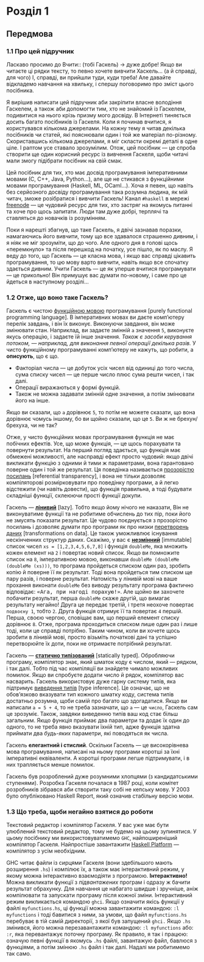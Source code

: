 # Розділ 1

## Передмова

### 1.1 Про цей підручник

Ласкаво просимо до Вчити:: \(тобі Гаскель\) -&gt; дуже добре! Якщо ви читаєте ці рядки тексту, то певно хочете вивчити Хаскель... \(а й справді, для чого\) І, справді, ви прийшли туди, куди треба! Але давайте відкладемо навчання на хвильку, і спершу поговоримо про зміст цього посібника.

Я вирішив написати цей підручник аби закріпити власне володіння Гаскелем, а також аби допомогти тим, хто не знайомий із Гаскелем, подивитися на нього крізь призму мого досвіду. В Інтернеті тиняється досить багато посібників із Гаскеля. Коли я починав вчитися, я користувався кількома джерелами. На кожну тему я читав декілька посібників чи статей, які пояснювали один і той же матеріал по-різному. Скориставшись кількома джерелами, я міг скласти окремі деталі в одне ціле. І раптом усе ставало зрозумілим. Отож, цей посібник — це спроба створити ще один корисний ресурс із вивчення Гаскеля, щоби читачі мали змогу підібрати посібник на свій смак.

Цей посібник для тих, хто має досвід програмування імперативними мовами \(С, C++, Java, Python…\), але ще не стикався з функційними мовами програмування \(Haskell, ML, OCaml…\). Хоча я певен, що навіть без серйозного досвіду програмування така розумна людина, як мій читач, зможе розібратися і вивчити Гаскель!
Канал `#haskell` в мережі [freenode](https://freenode.net) — це чудовий ресурс для тих, хто застряг на якомусь питанні та хоче про щось запитати. Люди там дуже добрі, терплячі та ставляться до новачків із розумінням.

Поки я нарешті збагнув, що таке Гаскель, я двічі зазнавав поразки, намагаючись його вивчити, тому що все здавалося страшенно дивним, і я ніяк не міг зрозуміти, що до чого. Але одного дня в голові щось «перемкнуло» та після перешкод на початку, усе пішло, як по маслу. Я веду до того, що Гаскель — це класна мова, і якщо вас справді цікавить програмування, то цю мову варто вивчити, навіть якщо все спочатку здається дивним. Учити Гаскель — це як уперше вчитися програмувати — це прикольно! Він примушує вас думати по-новому, і саме про це йдеться в наступному розділі…

### 1.2 Отже, що воно таке Гаскель?
Гаскель  є чистою [функційною мовою](https://uk.wikipedia.org/wiki/Функційне_програмування) програмування \[purely functional programming language\]. В імперативних мовах ви даєте комп’ютеру перелік завдань, і він їх виконує. Виконуючи завдання, він може змінювати стан. Наприклад, ви задаєте змінній `a` значення `5`, виконуєте якусь операцію, і задаєте їй інше значення. *Також є засоби керування потоком, — наприклад, для виконання певної операції декілька разів.* У чисто функційному програмуванні комп’ютеру не кажуть, що робити, а **описують**, що є що.

- Факторіал числа — це добуток усіх чисел від одиниці до того числа, сума списку чисел — це перше число плюс сума решти чисел, і так далі. 
- Операції виражаються у формі функцій. 
- Також не можна задавати змінній одне значення, а потім змінювати його на інше.

Якщо ви сказали, що `a` дорівнює `5`, то потім не можете сказати, що вона дорівнює чомусь іншому, бо ви щойно сказали, що це `5`. Ви ж не брехун/брехуха, чи не так? 

Отже, у чисто функційних мовах програмування функція не має побічних ефектів. Усе, що може функція, — це щось порахувати та повернути результат. На перший погляд здається, що функція має обмежені можливості, але насправді ефект просто чудовий: якщо двічі викликати функцію з одними й тими ж параметрами, вона гарантовано поверне один і той же результат. Ця поведінка називається [прозорістю посилань](https://uk.wikipedia.org/wiki/Прозорість_посилань_(інформатика)) \[referential transparency\], і вона не тільки дозволяє компіляторові розмірковувати про поведінку програми, а й легко відстежити \(чи навіть довести\), що функція правильна, а тоді будувати складніші функції, склеюючи прості функції докупи.

Гаскель — [**лінивий**](https://uk.wikipedia.org/wiki/Ліниві_обчислення#Застосування) \[lazy\].
Тобто якщо йому нічого не наказати, Він не виконуватиме функції та не робитиме обчислень до тих пір, поки його не змусять показати результат.
Це чудово поєднується з прозорістю посилань і дозволяє думати про програми як про низки [перетворень даних](https://uk.wikipedia.org/wiki/Перетворення_даних_(статистика)) \[transformations on data\]. Це також уможливлює існування нескінченних структур даних. Скажімо, у вас є [**незмі́нний**](https://uk.wikipedia.org/wiki/Незмінний_об%27єкт) \[immutable\] список чисел `xs = [1,2,3,4,5,6,7,8]` і функція `doubleMe`, яка множить кожен елемент на `2` і повертає новий список. Якщо ви помножите список на `8`, імперативною мовою, виконавши `doubleMe (doubleMe (doubleMe (xs)))`, то програма пройдеться списком один раз, зробить копію й поверне її як результат. Тоді вона пройдеться тим списком ще пару разів, і поверне результат. Натомість у лінивій мові на ваше прохання виконати `doubleMe` без виводу результату програма фактично відповідає: <samp>«Ага, при нагоді порахую!»</samp>. Але щойно ви захочете побачити результат, перша `doubleMe` скаже другій, що вимагає результату негайно! Друга це передає третій, і третя неохоче повертає `подвоєну 1`, тобто `2`. Друга функція отримує її та повертає `4` першій. Перша, своєю чергою, сповіщає вам, що перший елемент списку дорівнює `8`. Отже, програма проходиться списком лише один раз і лише тоді, коли це справді потрібно. Таким чином, коли ви хочете щось зробити в лінивій мові, просто візьміть початкові дані та успішно перетворюйте їх доти, поки не отримаєте потрібний результат.

Гаскель — [**статично типізований**](http://it-ua.info/news/2016/08/25/statichna-dinamchna-tipzacya.html) \[statically typed\].
Обробляючи програму, компілятор знає, який шматок коду є числом, який — рядком, і так далі. Тобто під час компіляції ви знайдете чимало можливих помилок. Якщо ви спробуєте додати число й рядок, компілятор вас насварить. Гаскель використовує дуже гарну систему типів, яка підтримує [виведення типів](https://uk.wikipedia.org/wiki/Вивід_типів) \[type inference\]. Це означає, що не обов’язково вказувати тип кожного шматку коду, система типів достатньо розумна, щоби самій про багато що здогадатися. Якщо ви написали `а = 5 + 4`, то не треба зазначати, що `а` — це `число`, Гаскель сам це зрозуміє. Також, завдяки виведенню типів ваш код стає більш загальним. Якщо функція приймає два параметри та додає їх один до одного, то не треба явно вказувати їхній тип, адже функція здатна приймати два *будь-яких* параметри, які поводяться як числа.

Гаскель **елегантний і стислий**. Оскільки Гаскель — це високорівнева мова програмування, написані на ньому програми коротші за їхні імперативні еквіваленти. А коротші програми легше підтримувати, і в них трапляється менше
помилок.

Гаскель був розроблений дуже розумними хлопцями \(з кандидатськими ступенями\). Розробка Гаскеля почалася в 1987 році, коли комітет розробників зібрався аби створити таку собі не кепську мову. У 2003 було опубліковано Haskell Report, який означив стабільну версію мови.

### 1.3 Що треба, щоби негайно взятися до роботи
Текстовий редактор і компілятор Гаскеля. У вас уже має бути улюблений текстовий редактор, тому не будемо на цьому зупинятися. У цьому посібнику ми використовуватимемо `GHC`, найпоширеніший компілятор Гаскеля. Найпростіше завантажити [Haskell Platform](https://www.haskell.org/platform/) — компілятор з усім необхідним.

GHC читає файли із сирцями Гаскеля (вони здебільшого мають розширення `.hs`) і компілює їх, а також має інтерактивний режим, у якому можна інтерактивно взаємодіяти з програмою. **Інтерактивно!** Можна викликати функції з *підвантажених* програм і одразу ж бачити результат обрахунку. Для навчання це набагато швидше і зручніше, аніж компілювати та запускати програму після кожної зміни. Інтерактивний режим викликається командою `ghci`. Якщо означити якісь функції у файлі `myfunctions.hs`, ці функції можна завантажити командою: `:l myfunctions` і тоді бавитися з ними, за умови, що файл `myfunctions.hs` перебуває в тій самій директорії, з якої був запущений `ghci.` Якщо `.hs` змінився, його можна перезавантажити командою: `:l myfunctions` або: `:r`, яка перевантажує поточну програму. Як правило, я так і працюю: означую певні функції в якомусь `.hs` файлі, завантажую файл, бавлюся з функціями, а потім змінюю `.hs` файл і так далі. Надалі ми робитимемо так само.